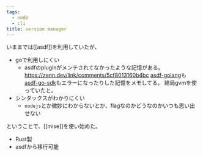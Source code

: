 ```yaml
---
tags:
  - node
  - cli
title: version manager
---
```

いままでは[[asdf]]を利用していたが、
- goで利用しにくい
	- asdfのpluginがメンテされてなかったような記憶がある。
	  https://zenn.dev/link/comments/5cf8013160b4bc
		  [asdf-golang](https://github.com/kennyp/asdf-golang)も[asdf-go-sdk](https://github.com/yacchi/asdf-go-sdk)もエラーになったりした記憶をメモしてる。
	  結局gvmを使っていたと。
- シンタックスがわかりにくい
	- `nodejs`とか微妙にわからないとか、flagなのかどうなのかいつも思い出せない

ということで、[[mise]]を使い始めた。
- Rust製
- asdfから移行可能
